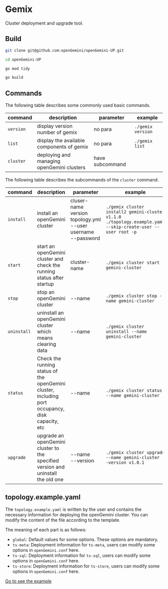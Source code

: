 # Gemix

Cluster deployment and upgrade tool.

## Build

```bash
git clone git@github.com:openGemini/openGemini-UP.git

cd openGemini-UP

go mod tidy

go build
```

## Commands

The following table describes some commonly used basic commands.

| command | description | parameter | example |
| --- | --- | --- | --- |
| `version` | display version number of gemix | no para | `./gemix version` |
| `list` | display the available components of gemix | no para | `./gemix list` |
| `cluster` | deploying and managing openGemini clusters                   | have subcommand |                           |

The following table describes the subcommands of the `cluster` command.

| command    | description | parameter                                                             | example                                                                                                                           |
|------------| --- |-----------------------------------------------------------------------|-----------------------------------------------------------------------------------------------------------------------------------|
| `install`  | install an openGemini cluster | cluser-name version topology.yml --user username<br />--password | `./gemix cluster install2 gemini-cluster v1.1.0 ./topology.example.yaml --skip-create-user --user root -p`                        |
| `start`    | start an openGemini cluster and check the running status after startup | cluster-name                            | `./gemix cluster start gemini-cluster `                                                  |
| `stop`     | stop an openGemini cluster                                   | --name                                                                | `./gemix cluster stop --name gemini-cluster`                                                                                      |
| `uninstall` | uninstall an openGemini cluster which means clearing data    | --name                                                                | `./gemix cluster uninstall --name gemini-cluster`                                                                                 |
| `status`   | Check the running status of the openGemini cluster, including port occupancy, disk capacity, etc | --name                                                                | `./gemix cluster status --name gemini-cluster`                                                                                    |
| `upgrade`  | upgrade an openGemini cluster to the specified version and uninstall the old one | --name<br />--version                                                 | `./gemix cluster upgrade --name gemini-cluster --version v1.0.1`                                                                  |

## topology.example.yaml

The `topology.example.yaml` is written by the user and contains the necessary information for deploying the openGemini cluster. You can modify the content of the file according to the template.

The meaning of each part is as follows:

* `global`: Default values for some options. These options are mandatory.
* `ts-meta`:  Deployment information for `ts-meta`, users can modify some options in `openGemini.conf` here.
* `ts-sql`: Deployment information for `ts-sql`, users can modify some options in `openGemini.conf` here.
* `ts-store`: Deployment information for `ts-store`, users can modify some options in `openGemini.conf` here.

[Go to see the example](./embed/examples/cluster/topology.example.yaml)